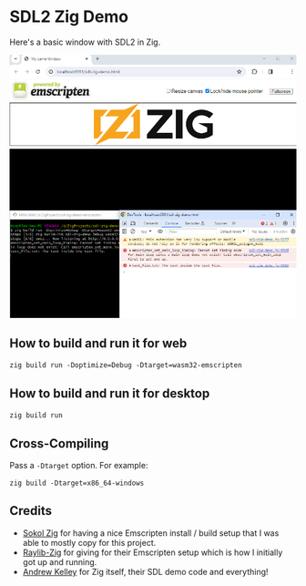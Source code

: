 # SDL2 Zig Demo

Here's a basic window with SDL2 in Zig.

![screenshot](screenshot1.png)

## How to build and run it for web

```
zig build run -Doptimize=Debug -Dtarget=wasm32-emscripten
```

## How to build and run it for desktop

```
zig build run
```

## Cross-Compiling

Pass a `-Dtarget` option. For example:

```
zig build -Dtarget=x86_64-windows
```

## Credits

* [Sokol Zig](https://github.com/floooh/sokol-zig) for having a nice Emscripten install / build setup that I was able to mostly copy for this project.
* [Raylib-Zig](https://github.com/Not-Nik/raylib-zig) for giving for their Emscripten setup which is how I initially got up and running.
* [Andrew Kelley](https://github.com/andrewrk/sdl-zig-demo) for Zig itself, their SDL demo code and everything!
